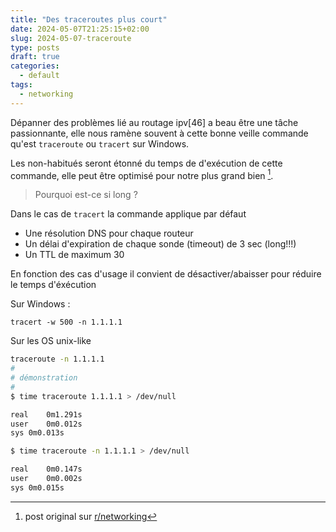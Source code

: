 ```yaml
---
title: "Des traceroutes plus court"
date: 2024-05-07T21:25:15+02:00
slug: 2024-05-07-traceroute
type: posts
draft: true
categories:
  - default
tags:
  - networking 
---
```


Dépanner des problèmes lié au routage ipv[46] a beau être une tâche passionnante, elle nous ramène souvent à cette bonne veille commande qu'est ``traceroute`` ou ``tracert`` sur Windows.

Les non-habitués seront étonné du temps de d'exécution de cette commande, elle peut être optimisé pour notre plus grand bien [^1].

>Pourquoi est-ce si long ?

Dans le cas de ``tracert`` la commande applique par défaut 
  - Une résolution DNS pour chaque routeur
  - Un délai d'expiration de chaque sonde (timeout) de 3 sec (long!!!)
  - Un TTL de maximum 30

En fonction des cas d'usage il convient de désactiver/abaisser pour réduire le temps d'éxécution 

Sur Windows :

```
tracert -w 500 -n 1.1.1.1
```

Sur les OS unix-like

```bash
traceroute -n 1.1.1.1
#
# démonstration
#
$ time traceroute 1.1.1.1 > /dev/null

real	0m1.291s
user	0m0.012s
sys	0m0.013s

$ time traceroute -n 1.1.1.1 > /dev/null

real	0m0.147s
user	0m0.002s
sys	0m0.015s
```




[^1]: post original sur [r/networking](https://www.reddit.com/r/networking/comments/1awfuqo/psa_your_traceroutes_are_slow_and_bad_and_they/)
